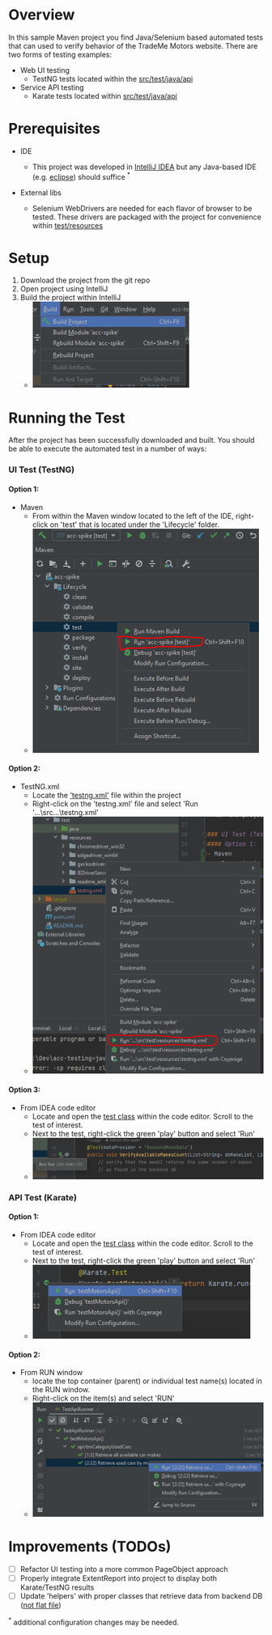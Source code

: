 # Overview

In this sample Maven project you find Java/Selenium based automated tests that can used to verify behavior of the TradeMe Motors website.
There are two forms of testing examples:

- Web UI testing
  - TestNG tests located within the [src/test/java/api](./src/test/java/ui)
- Service API testing
  - Karate tests located within [src/test/java/api](./src/test/java/api)

# Prerequisites

* IDE
  * This project was developed in [IntelliJ IDEA](https://www.jetbrains.com/idea/download/#section=windows) but any Java-based IDE (e.g. [eclipse](https://www.eclipse.org/downloads/)) should suffice <sup>*</sup>

* External libs
  * Selenium WebDrivers are needed for each flavor of browser to be tested. These drivers are packaged with the project for convenience within [test/resources](./src/test/resources)

# Setup
1. Download the project from the git repo
2. Open project using IntelliJ
3. Build the project within IntelliJ
   - ![Build -> Build Project (Ctrl-F9)](/src/test/resources/readme_artifacts/build_project.PNG)

# Running the Test
After the project has been successfully downloaded and built. You should be able to execute the automated test in a number of ways:

### UI Test (TestNG)
#### Option 1:
- Maven
  - From within the Maven window located to the left of the IDE, right-click on 'test' that is located under the 'Lifecycle' folder.
  - ![select "Run <b>'acc-spike[test]'</b>"](/src/test/resources/readme_artifacts/ui_run_from_idea.PNG)


#### Option 2:
- TestNG.xml
  - Locate the ['testng.xml'](./src/test/resources/testng.xml) file within the project
  - Right-click on the 'testng.xml' file and select 'Run '...\src\...\testng.xml'
  - ![TestNG.xml -> right-click -> Run](/src/test/resources/readme_artifacts/testngxml_startup.PNG)

#### Option 3:
- From IDEA code editor
  - Locate and open the [test class](./src/test/java/ui) within the code editor. Scroll to the test of interest.
  - Next to the test, right-click the green 'play' button and select 'Run'
  - ![Run from editor](/src/test/resources/readme_artifacts/texteditor_startup.PNG)

### API Test (Karate)
#### Option 1:
- From IDEA code editor
  - Locate and open the [test class](./src/test/java/api) within the code editor. Scroll to the test of interest.
  - Next to the test, right-click the green 'play' button and select 'Run'
  - ![Run from editor](/src/test/resources/readme_artifacts/karate_editor_startup.PNG)

#### Option 2:
- From RUN window
  - locate the top container (parent) or individual test name(s) located in the RUN window.
  - Right-click on the item(s) and select 'RUN'
  - ![start from RUN window](/src/test/resources/readme_artifacts/karate_run_individ.PNG)


# Improvements (TODOs)
- [ ] Refactor UI testing into a more common PageObject approach
- [ ] Properly integrate ExtentReport into project to display both Karate/TestNG results
- [ ] Update 'helpers' with proper classes that retrieve data from backend DB ([not flat file](./src/test/java/data))

<sup>*</sup> additional configuration changes may be needed.